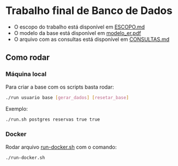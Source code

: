 # Trabalho final de Banco de Dados
 - O escopo do trabalho está disponível em [ESCOPO.md](ESCOPO.md)
 - O modelo da base está disponível em [modelo_er.pdf](modelo_er.pdf)
 - O arquivo com as consultas está disponível em [CONSULTAS.md](CONSULTAS.md)


## Como rodar
### Máquina local
Para criar a base com os scripts basta rodar:
```bash
./run usuario base [gerar_dados] [resetar_base]
```
Exemplo:
```bash
./run.sh postgres reservas true true
```
### Docker
Rodar arquivo [run-docker.sh](run-docker.sh) com o comando:
```bash
./run-docker.sh
```
